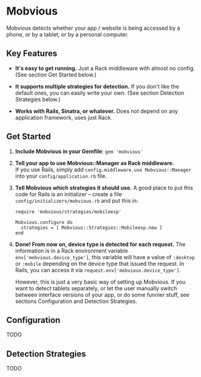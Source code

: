 # Mobvious

Mobvious detects whether your app / website is being accessed by a phone, or by a tablet,
or by a personal computer.

## Key Features

* **It's easy to get running.** Just a Rack middleware with almost no config. (See
  section Get Started below.)

* **It supports multiple strategies for detection.** If you don't like the default ones,
  you can easily write your own. (See section Detection Strategies below.)

* **Works with Rails, Sinatra, or whatever.** Does not depend on any application
  framework, uses just Rack.
  

## Get Started

1.  **Include Mobvious in your Gemfile**: `gem 'mobvious'`

2.  **Tell your app to use Mobvious::Manager as Rack middleware.**  
    If you use Rails, simply add `config.middleware.use Mobvious::Manager` into your
    `config/application.rb` file.

3.  **Tell Mobvious which strategies it should use.** A good place to put this code for
    Rails is an initializer – create a file `config/initializers/mobvious.rb`
    and put this in:

        require 'mobvious/strategies/mobileesp'

        Mobvious.configure do
          strategies = [ Mobvious::Strategies::Mobileesp.new ]
        end

4.  **Done! From now on, device type is detected for each request.** The information is
    in a Rack environment variable `env['mobvious.device_type']`, this variable will
    have a value of `:desktop` or `:mobile` depending on the device type that issued
    the request. In Rails, you can access it via `request.env['mobvious.device_type']`.

    However, this is just a very basic way of setting up Mobvious. If you want to detect
    tablets separately, or let the user manually switch between interface versions of your
    app, or do some funnier stuff, see sections Configuration and Detection Strategies.

## Configuration

TODO

## Detection Strategies

TODO
